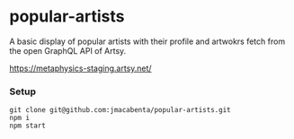 # popular-artists
A basic display of popular artists with their profile and artwokrs fetch from the open GraphQL API of Artsy.

https://metaphysics-staging.artsy.net/

### Setup

```
git clone git@github.com:jmacabenta/popular-artists.git
npm i
npm start
```

